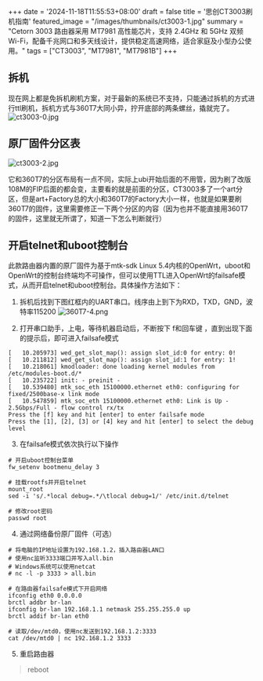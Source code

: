 +++
date = '2024-11-18T11:55:53+08:00'
draft = false
title = '思创CT3003刷机指南'
featured_image = "/images/thumbnails/ct3003-1.jpg"
summary = "Cetorn 3003 路由器采用 MT7981 高性能芯片，支持 2.4GHz 和 5GHz 双频 Wi-Fi，配备千兆网口和多天线设计，提供稳定高速网络，适合家庭及小型办公使用。"
tags = ["CT3003", "MT7981", "MT7981B"]
+++

## 拆机

现在网上都是免拆机刷机方案，对于最新的系统已不支持，只能通过拆机的方式进行ttl刷机，拆机方式与360T7大同小异，拧开底部的两条螺丝，撬就完了。
![ct3003-0.jpg](/images/thumbnails/ct3003-0.jpg)

## 原厂固件分区表

![ct3003-2.jpg](/images/thumbnails/ct3003-2.jpg)

它和360T7的分区布局有一点不同，实际上ubi开始后面的不用管，因为刷了改版108M的FIP后面的都会变，主要看的就是前面的分区，CT3003多了一个art分区，但是art+Factory总的大小和360T7的Factory大小一样，也就是如果要刷360T7的固件，这里需要修正一下两个分区的内容（因为也并不能直接用360T7的固件，这里就无所谓了，知道一下怎么判断就行）

## 开启telnet和uboot控制台

此款路由器内置的原厂固件为基于mtk-sdk Linux 5.4内核的OpenWrt，uboot和OpenWrt的控制台终端均不可操作，但可以使用TTL进入OpenWrt的failsafe模式，从而开启telnet和uboot控制台。具体操作方法如下：

1. 拆机后找到下图红框内的UART串口。线序由上到下为RXD，TXD，GND，波特率115200
![360T7-4.png](/images/thumbnails/360T7-4.jpg)

2. 打开串口助手，上电，等待机器启动后，不断按下 f和回车键 ，直到出现下面的提示后，即可进入failsafe模式

```
[   10.205973] wed_get_slot_map(): assign slot_id:0 for entry: 0!
[   10.211812] wed_get_slot_map(): assign slot_id:1 for entry: 1!
[   10.218061] kmodloader: done loading kernel modules from /etc/modules-boot.d/*
[   10.235722] init: - preinit -
[   10.539480] mtk_soc_eth 15100000.ethernet eth0: configuring for fixed/2500base-x link mode
[   10.547859] mtk_soc_eth 15100000.ethernet eth0: Link is Up - 2.5Gbps/Full - flow control rx/tx
Press the [f] key and hit [enter] to enter failsafe mode
Press the [1], [2], [3] or [4] key and hit [enter] to select the debug level
```
3. 在failsafe模式依次执行以下操作

```
# 开启uboot控制台菜单
fw_setenv bootmenu_delay 3

# 挂载rootfs并开启telnet
mount_root
sed -i 's/.*local debug=.*/\tlocal debug=1/' /etc/init.d/telnet

# 修改root密码
passwd root
```

4. 通过网络备份原厂固件（可选）

```
# 将电脑的IP地址设置为192.168.1.2，插入路由器LAN口
# 使用nc监听3333端口并写入all.bin
# Windows系统可以使用netcat
# nc -l -p 3333 > all.bin

# 在路由器failsafe模式下开启网络
ifconfig eth0 0.0.0.0
brctl addbr br-lan
ifconfig br-lan 192.168.1.1 netmask 255.255.255.0 up
brctl addif br-lan eth0

# 读取/dev/mtd0，使用nc发送到192.168.1.2:3333
cat /dev/mtd0 | nc 192.168.1.2 3333
```

5. 重启路由器

> reboot
